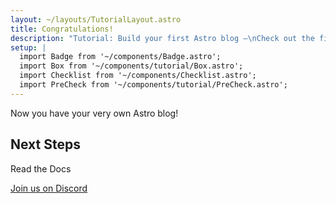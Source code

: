 ```yaml
---
layout: ~/layouts/TutorialLayout.astro
title: Congratulations!
description: "Tutorial: Build your first Astro blog —\nCheck out the final version of your project and find out what’s next with Astro!"
setup: |
  import Badge from '~/components/Badge.astro';
  import Box from '~/components/tutorial/Box.astro';
  import Checklist from '~/components/Checklist.astro';
  import PreCheck from '~/components/tutorial/PreCheck.astro';
---
```


Now you have your very own Astro blog!

## Next Steps

Read the Docs

[Join us on Discord](https://astro.build/chat)

